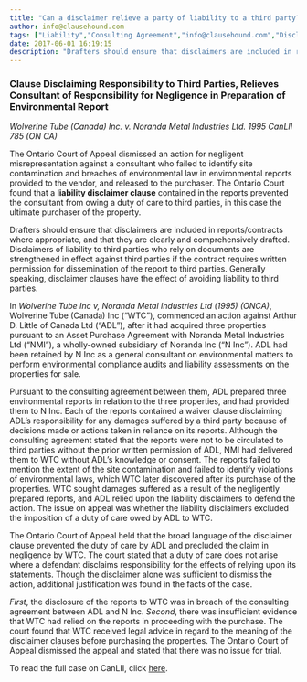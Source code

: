 ```yaml
---
title: "Can a disclaimer relieve a party of liability to a third party?"
author: info@clausehound.com
tags: ["Liability","Consulting Agreement","info@clausehound.com","Disclaimer"]
date: 2017-06-01 16:19:15
description: "Drafters should ensure that disclaimers are included in reports/contracts where appropriate, and that they are clearly and comprehensively drafted."
---
```



### Clause Disclaiming Responsibility to Third Parties, Relieves Consultant of Responsibility for Negligence in Preparation of Environmental Report

*Wolverine Tube (Canada) Inc. v. Noranda Metal Industries Ltd. 1995 CanLII 785 (ON CA)*

The Ontario Court of Appeal dismissed an action for negligent misrepresentation against a consultant who failed to identify site contamination and breaches of environmental law in environmental reports provided to the vendor, and released to the purchaser. The Ontario Court found that a **liability disclaimer clause** contained in the reports prevented the consultant from owing a duty of care to third parties, in this case the ultimate purchaser of the property.

Drafters should ensure that disclaimers are included in reports/contracts where appropriate, and that they are clearly and comprehensively drafted. Disclaimers of liability to third parties who rely on documents are strengthened in effect against third parties if the contract requires written permission for dissemination of the report to third parties. Generally speaking, disclaimer clauses have the effect of avoiding liability to third parties.

In *Wolverine Tube Inc v, Noranda Metal Industries Ltd (1995) (ONCA)*, Wolverine Tube (Canada) Inc (“WTC”), commenced an action against Arthur D. Little of Canada Ltd (“ADL”), after it had acquired three properties pursuant to an Asset Purchase Agreement with Noranda Metal Industries Ltd (“NMI”), a wholly-owned subsidiary of Noranda Inc (“N Inc”). ADL had been retained by N Inc as a general consultant on environmental matters to perform environmental compliance audits and liability assessments on the properties for sale. 

Pursuant to the consulting agreement between them, ADL prepared three environmental reports in relation to the three properties, and had provided them to N Inc. Each of the reports contained a waiver clause disclaiming ADL’s responsibility for any damages suffered by a third party because of decisions made or actions taken in reliance on its reports. Although the consulting agreement stated that the reports were not to be circulated to third parties without the prior written permission of ADL, NMI had delivered them to WTC without ADL’s knowledge or consent. The reports failed to mention the extent of the site contamination and failed to identify violations of environmental laws, which WTC later discovered after its purchase of the properties. WTC sought damages suffered as a result of the negligently prepared reports, and ADL relied upon the liability disclaimers to defend the action. The issue on appeal was whether the liability disclaimers excluded the imposition of a duty of care owed by ADL to WTC. 

The Ontario Court of Appeal held that the broad language of the disclaimer clause prevented the duty of care by ADL and precluded the claim in negligence by WTC. The court stated that a duty of care does not arise where a defendant disclaims responsibility for the effects of relying upon its statements. Though the disclaimer alone was sufficient to dismiss the action, additional justification was found in the facts of the case. 

*First*, the disclosure of the reports to WTC was in breach of the consulting agreement between ADL and N Inc. *Second*, there was insufficient evidence that WTC had relied on the reports in proceeding with the purchase. The court found that WTC received legal advice in regard to the meaning of the disclaimer clauses before purchasing the properties. The Ontario Court of Appeal dismissed the appeal and stated that there was no issue for trial.

To read the full case on CanLII, click [here](http://www.canlii.org/en/on/onca/doc/1995/1995canlii785/1995canlii785.html).
